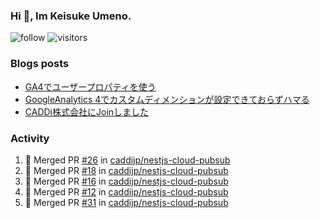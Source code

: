 ### Hi 👋, Im Keisuke Umeno.

<!--
**9renpoto/9renpoto** is a ✨ _special_ ✨ repository because its `README.md` (this file) appears on your GitHub profile.

Here are some ideas to get you started:

- 🔭 I’m currently working on ...
- 🌱 I’m currently learning ...
- 👯 I’m looking to collaborate on ...
- 🤔 I’m looking for help with ...
- 💬 Ask me about ...
- 📫 How to reach me: ...
- 😄 Pronouns: ...
- ⚡ Fun fact: ...
-->

![follow](https://img.shields.io/github/followers/9renpoto?label=Follow&style=social)
![visitors](https://komarev.com/ghpvc/?username=9renpoto&label=Profile%20views&color=0e75b6&style=flat)

### Blogs posts

<!-- BLOG-POST-LIST:START -->
- [GA4でユーザープロパティを使う](https://9renpoto.dev/2021/02/21/google-analytics-4-user-properties/)
- [GoogleAnalytics 4でカスタムディメンションが設定できておらずハマる](https://9renpoto.dev/2021/02/13/google-analytics-4/)
- [CADDi株式会社にJoinしました](https://9renpoto.dev/2020/12/05/join/)
<!-- BLOG-POST-LIST:END -->

### Activity

<!--START_SECTION:activity-->
1. 🎉 Merged PR [#26](https://github.com/caddijp/nestjs-cloud-pubsub/pull/26) in [caddijp/nestjs-cloud-pubsub](https://github.com/caddijp/nestjs-cloud-pubsub)
2. 🎉 Merged PR [#18](https://github.com/caddijp/nestjs-cloud-pubsub/pull/18) in [caddijp/nestjs-cloud-pubsub](https://github.com/caddijp/nestjs-cloud-pubsub)
3. 🎉 Merged PR [#16](https://github.com/caddijp/nestjs-cloud-pubsub/pull/16) in [caddijp/nestjs-cloud-pubsub](https://github.com/caddijp/nestjs-cloud-pubsub)
4. 🎉 Merged PR [#12](https://github.com/caddijp/nestjs-cloud-pubsub/pull/12) in [caddijp/nestjs-cloud-pubsub](https://github.com/caddijp/nestjs-cloud-pubsub)
5. 🎉 Merged PR [#31](https://github.com/caddijp/nestjs-cloud-pubsub/pull/31) in [caddijp/nestjs-cloud-pubsub](https://github.com/caddijp/nestjs-cloud-pubsub)
<!--END_SECTION:activity-->

<!--START_SECTION:waka-->
<!--END_SECTION:waka-->
